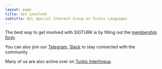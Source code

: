 ```yaml
---
layout: page
title: Get involved
subtitle: ACL Special Interest Group on Turkic Languages
---
```


The best way to get involved with SIGTURK is by filling out the [membership form](https://forms.gle/JTdGeGeGRKXEw1xh6).

You can also join our [Telegram](https://t.me/joinchat/WRFz62nYdmJ1uo1L), [Slack](https://join.slack.com/t/turkic-interlingua/shared_invite/zt-ueskj991-N2cEGXakrW0gjTMQmWWPqg) to stay connected with the community.

Many of us are also active over on [Turkic Interlingua](https://turkic-interlingua.org).
